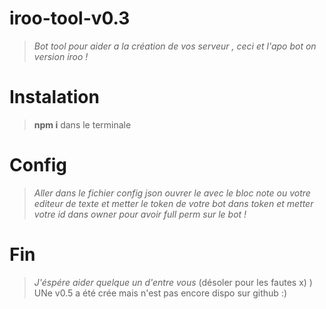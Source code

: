 # iroo-tool-v0.3

> *Bot tool pour aider a la création de vos serveur , ceci et l'apo bot on version iroo  !*

# Instalation

> **npm i** dans le terminale

# Config

> *Aller dans le fichier config json ouvrer le avec le bloc note ou votre editeur de texte et metter le token de votre bot dans token
et metter votre id dans owner pour avoir full perm sur le bot !*

# Fin

> *J'éspére aider  quelque un d'entre vous* (désoler pour les fautes x) )
> UNe v0.5 a été crée mais n'est pas encore dispo sur github :)
